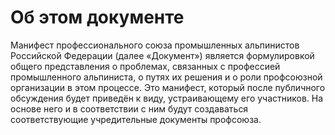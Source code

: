 # Об этом документе

Манифест профессионального союза промышленных альпинистов Российской Федерации
(далее «Документ») является формулировкой общего представления о проблемах,
связанных с профессией промышленного альпиниста, о путях их решения и о роли
профсоюзной организации в этом процессе. Это манифест, который после публичного
обсуждения будет приведён к виду, устраивающему его участников. На основе него и
в соответствии с ним будут создаваться соответствующие учредительные документы
профсоюза.
